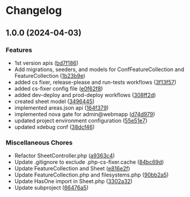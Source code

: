 # Changelog

## 1.0.0 (2024-04-03)


### Features

* 1st version apis ([bd7f186](https://github.com/webmappsrl/carg/commit/bd7f1868a41625530bda241906adc5632c49bd47))
* Add migrations, seeders, and models for ConfFeatureCollection and FeatureCollection ([1b23b9e](https://github.com/webmappsrl/carg/commit/1b23b9e0a92b3699e2aa5b400c8ef640682dca48))
* added cs fixer, release-please and run-tests workflows ([3f13f57](https://github.com/webmappsrl/carg/commit/3f13f5763167308853650b19d201b063f0b31647))
* added cs-fixer config file ([e0f62f8](https://github.com/webmappsrl/carg/commit/e0f62f8409a83c37e84acd2883e97e041f7b869f))
* added dev-deploy and prod-deploy workflows ([308ff2d](https://github.com/webmappsrl/carg/commit/308ff2ddd961ccde56aee8bb8b4a1c89b85d85ce))
* created sheet model ([3496445](https://github.com/webmappsrl/carg/commit/3496445322b459328a638b190672279f6ab63dd6))
* implemented areas.json api ([164f379](https://github.com/webmappsrl/carg/commit/164f37993db93b82fb8320056a0a2b8af9524128))
* implemented nova gate for admin@webmapp ([d74d979](https://github.com/webmappsrl/carg/commit/d74d979cd9f0decf6b790705a1d04de408ae1cde))
* updated project environment configuration ([55e51e7](https://github.com/webmappsrl/carg/commit/55e51e7602d0c32cd47748a376cdee5b747d576e))
* updated xdebug conf ([38dcf46](https://github.com/webmappsrl/carg/commit/38dcf461852042683ebadabaca9f6bf4b6386d58))


### Miscellaneous Chores

* Refactor SheetController.php ([a9363c4](https://github.com/webmappsrl/carg/commit/a9363c4c2db28ca8ef8eeffbd3d2c10e3a78034a))
* Update .gitignore to exclude .php-cs-fixer.cache ([84bc69d](https://github.com/webmappsrl/carg/commit/84bc69d38902e06ff9601c86a08a92de2ef57a8b))
* Update FeatureCollection and Sheet ([e816e2f](https://github.com/webmappsrl/carg/commit/e816e2f0702412ed8ff4496dbc6636e4a0d34fe1))
* Update FeatureCollection.php and filesystems.php ([90bb2a5](https://github.com/webmappsrl/carg/commit/90bb2a5abf3a77adca889b4047e76308bc82f419))
* Update HasOne import in Sheet.php ([3302a32](https://github.com/webmappsrl/carg/commit/3302a323a733cefa2a10bc4d49b122b61497c667))
* Update subproject ([66476a5](https://github.com/webmappsrl/carg/commit/66476a5da377a7315eb24156d1f674c3b46d4d2a))
